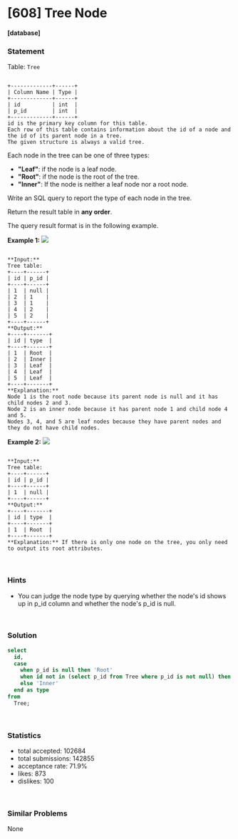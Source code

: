 # [608] Tree Node

**[database]**

### Statement

Table: `Tree`

```

+-------------+------+
| Column Name | Type |
+-------------+------+
| id          | int  |
| p_id        | int  |
+-------------+------+
id is the primary key column for this table.
Each row of this table contains information about the id of a node and the id of its parent node in a tree.
The given structure is always a valid tree.

```




Each node in the tree can be one of three types:

* **"Leaf"**: if the node is a leaf node.
* **"Root"**: if the node is the root of the tree.
* **"Inner"**: If the node is neither a leaf node nor a root node.



Write an SQL query to report the type of each node in the tree.

Return the result table in **any order**.

The query result format is in the following example.


**Example 1:**
![](https://assets.leetcode.com/uploads/2021/10/22/tree1.jpg)

```

**Input:** 
Tree table:
+----+------+
| id | p_id |
+----+------+
| 1  | null |
| 2  | 1    |
| 3  | 1    |
| 4  | 2    |
| 5  | 2    |
+----+------+
**Output:** 
+----+-------+
| id | type  |
+----+-------+
| 1  | Root  |
| 2  | Inner |
| 3  | Leaf  |
| 4  | Leaf  |
| 5  | Leaf  |
+----+-------+
**Explanation:** 
Node 1 is the root node because its parent node is null and it has child nodes 2 and 3.
Node 2 is an inner node because it has parent node 1 and child node 4 and 5.
Nodes 3, 4, and 5 are leaf nodes because they have parent nodes and they do not have child nodes.

```

**Example 2:**
![](https://assets.leetcode.com/uploads/2021/10/22/tree2.jpg)

```

**Input:** 
Tree table:
+----+------+
| id | p_id |
+----+------+
| 1  | null |
+----+------+
**Output:** 
+----+-------+
| id | type  |
+----+-------+
| 1  | Root  |
+----+-------+
**Explanation:** If there is only one node on the tree, you only need to output its root attributes.

```


<br>

### Hints

- You can judge the node type by querying whether the node's id shows up in p_id column and whether the node's p_id is null.

<br>

### Solution

```sql
select
  id,
  case
    when p_id is null then 'Root'
    when id not in (select p_id from Tree where p_id is not null) then 'Leaf'
    else 'Inner'
  end as type
from
  Tree;
```

<br>

### Statistics

- total accepted: 102684
- total submissions: 142855
- acceptance rate: 71.9%
- likes: 873
- dislikes: 100

<br>

### Similar Problems

None
